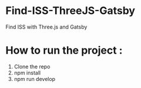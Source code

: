 # Find-ISS-ThreeJS-Gatsby

Find ISS with Three.js and Gatsby

# How to run the project :

1. Clone the repo
2. npm install
3. npm run develop
